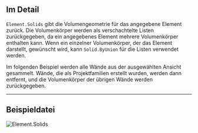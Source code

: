 ## Im Detail
`Element.Solids` gibt die Volumengeometrie für das angegebene Element zurück. Die Volumenkörper werden als verschachtelte Listen zurückgegeben, da ein angegebenes Element mehrere Volumenkörper enthalten kann. Wenn ein einzelner Volumenkörper, der das Element darstellt, gewünscht wird, kann `Solid.ByUnion` für die Listen verwendet werden.

Im folgenden Beispiel werden alle Wände aus der ausgewählten Ansicht gesammelt. Wände, die als Projektfamilien erstellt wurden, werden dann entfernt, und die Volumenkörper der übrigen Wände werden zurückgegeben.

___
## Beispieldatei

![Element.Solids](./Revit.Elements.Element.Solids_img.jpg)
